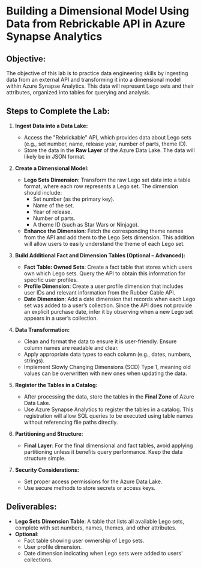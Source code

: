 # Building a Dimensional Model Using Data from Rebrickable API in Azure Synapse Analytics

## Objective:
The objective of this lab is to practice data engineering skills by ingesting data from an external API and transforming it into a dimensional model within Azure Synapse Analytics. This data will represent Lego sets and their attributes, organized into tables for querying and analysis.

## Steps to Complete the Lab:

1. **Ingest Data into a Data Lake:**
   - Access the "Rebrickable" API, which provides data about Lego sets (e.g., set number, name, release year, number of parts, theme ID).
   - Store the data in the **Raw Layer** of the Azure Data Lake. The data will likely be in JSON format.

2. **Create a Dimensional Model:**
   - **Lego Sets Dimension**: Transform the raw Lego set data into a table format, where each row represents a Lego set. The dimension should include:
     - Set number (as the primary key).
     - Name of the set.
     - Year of release.
     - Number of parts.
     - A theme ID (such as Star Wars or Ninjago).
   - **Enhance the Dimension**: Fetch the corresponding theme names from the API and add them to the Lego Sets dimension. This addition will allow users to easily understand the theme of each Lego set.

3. **Build Additional Fact and Dimension Tables (Optional – Advanced):**
   - **Fact Table: Owned Sets**: Create a fact table that stores which users own which Lego sets. Query the API to obtain this information for specific user profiles.
   - **Profile Dimension**: Create a user profile dimension that includes user IDs and relevant information from the Rubber Cable API.
   - **Date Dimension**: Add a date dimension that records when each Lego set was added to a user’s collection. Since the API does not provide an explicit purchase date, infer it by observing when a new Lego set appears in a user’s collection.

4. **Data Transformation:**
   - Clean and format the data to ensure it is user-friendly. Ensure column names are readable and clear.
   - Apply appropriate data types to each column (e.g., dates, numbers, strings).
   - Implement Slowly Changing Dimensions (SCD) Type 1, meaning old values can be overwritten with new ones when updating the data.

5. **Register the Tables in a Catalog:**
   - After processing the data, store the tables in the **Final Zone** of Azure Data Lake. 
   - Use Azure Synapse Analytics to register the tables in a catalog. This registration will allow SQL queries to be executed using table names without referencing file paths directly.

6. **Partitioning and Structure:**
   - **Final Layer**: For the final dimensional and fact tables, avoid applying partitioning unless it benefits query performance. Keep the data structure simple.

7. **Security Considerations:**
   - Set proper access permissions for the Azure Data Lake.
   - Use secure methods to store secrets or access keys.

## Deliverables:
- **Lego Sets Dimension Table**: A table that lists all available Lego sets, complete with set numbers, names, themes, and other attributes.
- **Optional**:
  - Fact table showing user ownership of Lego sets.
  - User profile dimension.
  - Date dimension indicating when Lego sets were added to users' collections.
